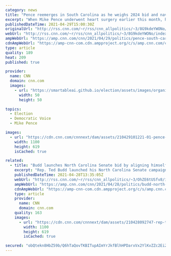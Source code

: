 ```yaml
---
category: news
title: "Pence reemerges in South Carolina as he weighs 2024 bid and navigates relationship with Trump"
excerpt: "When Mike Pence underwent heart surgery earlier this month, he had alerted only a few family members and aides beforehand. Several onetime Pence aides were caught off guard when he released a statement that after experiencing \"symptoms associated with a slow heart rate\" for two weeks, the former vice"
publishedDateTime: 2021-04-29T15:00:30Z
originalUrl: "http://rss.cnn.com/~r/rss/cnn_allpolitics/~3/8G9kdeYWONo/index.html"
webUrl: "http://rss.cnn.com/~r/rss/cnn_allpolitics/~3/8G9kdeYWONo/index.html"
ampWebUrl: "https://amp.cnn.com/cnn/2021/04/29/politics/pence-south-carolina/index.html"
cdnAmpWebUrl: "https://amp-cnn-com.cdn.ampproject.org/c/s/amp.cnn.com/cnn/2021/04/29/politics/pence-south-carolina/index.html"
type: article
quality: 189
heat: 209
published: true

provider:
  name: CNN
  domain: cnn.com
  images:
    - url: "https://smartableai.github.io/election/assets/images/organizations/cnn.com-50x50.jpg"
      width: 50
      height: 50

topics:
  - Election
  - Democratic Voice
  - Mike Pence

images:
  - url: "https://cdn.cnn.com/cnnnext/dam/assets/210429101221-01-pence-0120-super-tease.jpg"
    width: 1100
    height: 619
    isCached: true

related:
  - title: "Budd launches North Carolina Senate bid by aligning himself with Trump in growing primary field"
    excerpt: "Rep. Ted Budd launched his North Carolina Senate campaign on Wednesday, aligning himself with former President Donald Trump in a 2022 bid for the crucial seat.\n    \n"
    publishedDateTime: 2021-04-28T13:35:05Z
    webUrl: "http://rss.cnn.com/~r/rss/cnn_allpolitics/~3/OhZE6tUSfv8/index.html"
    ampWebUrl: "https://amp.cnn.com/cnn/2021/04/28/politics/budd-north-carolina-senate-bid-republican-primary/index.html"
    cdnAmpWebUrl: "https://amp-cnn-com.cdn.ampproject.org/c/s/amp.cnn.com/cnn/2021/04/28/politics/budd-north-carolina-senate-bid-republican-primary/index.html"
    type: article
    provider:
      name: CNN
      domain: cnn.com
    quality: 163
    images:
      - url: "https://cdn.cnn.com/cnnnext/dam/assets/210428092747-rep-ted-budd-file-super-tease.jpg"
        width: 1100
        height: 619
        isCached: true

secured: "obQtekn8HbZ59b/Q6hTaQovTKBITupAImYrJkfBlhHPDarxVx2YlKvZZc2EiZBXrahmP5byuY0zf589qpjY5rIMgN71cjjTEh8iHG6OsYuvqNBJMVGXgIKP9ZmHDzfqdTxbqYMGrXGYab57flRzWqgD+w2iqE5YRNo/Q/iKUHWQBXF7yHsjzrL198iBbJLZgOFJ7EFqs5wl14aZYOm4Muy30mj9gF3dNMTC6KioAJkzI7x5HfLDxK85vV+S0GkLfR2qME21yfXrMVw0zxZu8P2oEd5WfFuJ/mYYhfdk/JeQ0rE4NZhxz5QR+c2EryLpVmPiwOW6dVIaPvfsUiuplukPQQWAQMEnS6vc/x7kTGxQ=;WVdBGlGS1S9T2U12qfjxKw=="
---
```


